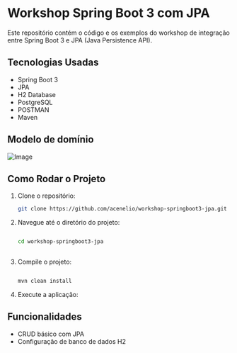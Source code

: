 # Workshop Spring Boot 3 com JPA

Este repositório contém o código e os exemplos do workshop de integração entre Spring Boot 3 e JPA (Java Persistence API).

## Tecnologias Usadas
- Spring Boot 3
- JPA
- H2 Database
- PostgreSQL
- POSTMAN
- Maven
## Modelo de domínio
![Image](https://github.com/user-attachments/assets/e9f1eecb-fa06-4883-a314-d18250121388)

## Como Rodar o Projeto

1. Clone o repositório:
   ```bash
   git clone https://github.com/acenelio/workshop-springboot3-jpa.git

2. Navegue até o diretório do projeto:
    ```bash
    
    cd workshop-springboot3-jpa
             
3. Compile o projeto:
    ```bash

    mvn clean install
4. Execute a aplicação:

## Funcionalidades
- CRUD básico com JPA
- Configuração de banco de dados H2 
